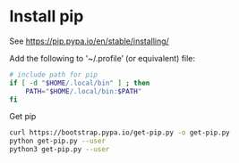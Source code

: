 # Install pip

See https://pip.pypa.io/en/stable/installing/

Add the following to '~/.profile’ (or equivalent) file:

```bash
# include path for pip
if [ -d "$HOME/.local/bin" ] ; then
    PATH="$HOME/.local/bin:$PATH"
fi
```

Get pip

```bash
curl https://bootstrap.pypa.io/get-pip.py -o get-pip.py
python get-pip.py --user
python3 get-pip.py --user
```
